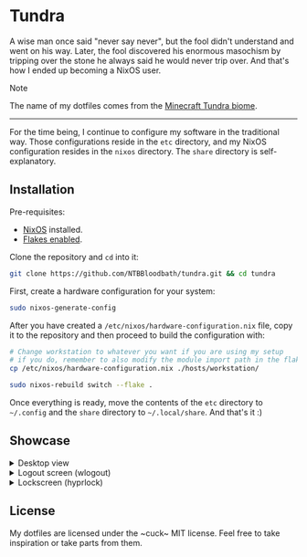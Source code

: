 # Tundra

A wise man once said "never say never", but the fool didn't understand and went on his way.
Later, the fool discovered his enormous masochism by tripping over the stone he always said he would
never trip over. And that's how I ended up becoming a NixOS user.

> [!NOTE]
> The name of my dotfiles comes from the [Minecraft Tundra biome](https://minecraft.wiki/w/Tundra).

---

For the time being, I continue to configure my software in the traditional way. Those configurations
reside in the `etc` directory, and my NixOS configuration resides in the `nixos` directory.
The `share` directory is self-explanatory.

## Installation

Pre-requisites:
- [NixOS](https://nixos.org/manual/nixos/stable/index.html#ch-installation) installed.
- [Flakes enabled](https://nixos.wiki/wiki/flakes).

Clone the repository and `cd` into it:
```sh
git clone https://github.com/NTBBloodbath/tundra.git && cd tundra
```

First, create a hardware configuration for your system:
```sh
sudo nixos-generate-config
```

After you have created a `/etc/nixos/hardware-configuration.nix` file, copy it to the repository and
then proceed to build the configuration with:
```sh
# Change workstation to whatever you want if you are using my setup
# if you do, remember to also modify the module import path in the flake.nix
cp /etc/nixos/hardware-configuration.nix ./hosts/workstation/

sudo nixos-rebuild switch --flake .
```

Once everything is ready, move the contents of the `etc` directory to `~/.config` and the `share`
directory to `~/.local/share`. And that's it :)

## Showcase

<details>
<summary>Desktop view</summary>

![desktop](https://github.com/user-attachments/assets/9617013a-9223-4af8-8325-523d808d89e0)

</details>

<details>
<summary>Logout screen (wlogout)</summary>

![wlogout](https://github.com/user-attachments/assets/b1830c65-ac56-45e2-a5f8-514ec3c16eec)

</details>

<details>
<summary>Lockscreen (hyprlock)</summary>

![hyprlock](https://github.com/user-attachments/assets/7b29b61b-30c7-486a-9924-018f0a4b595c)

</details>

## License

My dotfiles are licensed under the ~cuck~ MIT license. Feel free to take inspiration or take parts
from them.
